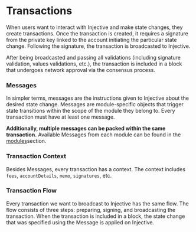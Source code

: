# Transactions

When users want to interact with Injective and make state changes, they create transactions. Once the transaction is created, it requires a signature from the private key linked to the account initiating the particular state change. Following the signature, the transaction is broadcasted to Injective.

After being broadcasted and passing all validations (including signature validation, values validations, etc.), the transaction is included in a block that undergoes network approval via the consensus process.

### Messages

In simpler terms, messages are the instructions given to Injective about the desired state change. Messages are module-specific objects that trigger state transitions within the scope of the module they belong to. Every transaction must have at least one message.

**Additionally, multiple messages can be packed within the same transaction.** Available Messages from each module can be found in the [modules](../../developers/modules/ "mention")section.&#x20;

### Transaction Context

Besides Messages, every transaction has a context. The context includes `fees`, `accountDetails`, `memo`, `signatures`, etc.

### Transaction Flow <a href="#transaction-flow" id="transaction-flow"></a>

Every transaction we want to broadcast to Injective has the same flow. The flow consists of three steps: preparing, signing, and broadcasting the transaction. When the transaction is included in a block, the state change that was specified using the Message is applied on Injective.&#x20;
